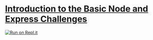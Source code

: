 # [Introduction to the Basic Node and Express Challenges](https://www.freecodecamp.org/learn/apis-and-microservices/basic-node-and-express/)

[![Run on Repl.it](https://repl.it/badge/github/nadiemedicejose/boilerplate-express)](https://repl.it/github/nadiemedicejose/boilerplate-express)
